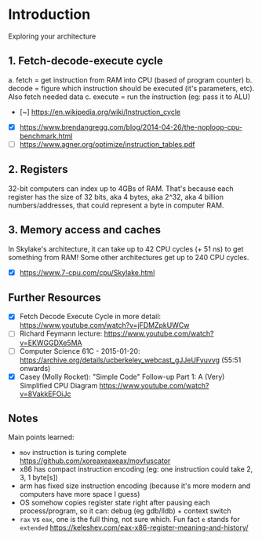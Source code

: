 # Introduction

Exploring your architecture

## 1. Fetch-decode-execute cycle

a. fetch = get instruction from RAM into CPU (based of program counter)
b. decode = figure which instruction should be executed (it's parameters, etc). Also fetch needed data
c. execute = run the instruction (eg: pass it to ALU)

- [~] https://en.wikipedia.org/wiki/Instruction_cycle
- [x] https://www.brendangregg.com/blog/2014-04-26/the-noploop-cpu-benchmark.html
- [ ] https://www.agner.org/optimize/instruction_tables.pdf

## 2. Registers

32-bit computers can index up to 4GBs of RAM. That's because each register has the size of 32 bits, aka 4 bytes, aka 2^32, aka 4 billion numbers/addresses, that could represent a byte in computer RAM.

## 3. Memory access and caches

In Skylake's architecture, it can take up to 42 CPU cycles (+ 51 ns) to get something from RAM! Some other architectures get up to 240 CPU cycles.

- [x] https://www.7-cpu.com/cpu/Skylake.html

## Further Resources

- [x] Fetch Decode Execute Cycle in more detail: https://www.youtube.com/watch?v=jFDMZpkUWCw
- [ ] Richard Feymann lecture: https://www.youtube.com/watch?v=EKWGGDXe5MA
- [ ] Computer Science 61C - 2015-01-20: https://archive.org/details/ucberkeley_webcast_gJJeUFyuvvg (55:51 onwards)
- [x] Casey (Molly Rocket): "Simple Code" Follow-up Part 1: A (Very) Simplified CPU Diagram https://www.youtube.com/watch?v=8VakkEFOiJc

## Notes

Main points learned:

- `mov` instruction is turing complete https://github.com/xoreaxeaxeax/movfuscator
- x86 has compact instruction encoding (eg: one instruction could take 2, 3, 1 byte[s])
- arm has fixed size instruction encoding (because it's more modern and computers have more space I guess)
- OS somehow copies register state right after pausing each process/program, so it can: debug (eg gdb/lldb) + context switch
- `rax` vs `eax`, one is the full thing, not sure which. Fun fact `e` stands for `extended` https://keleshev.com/eax-x86-register-meaning-and-history/
